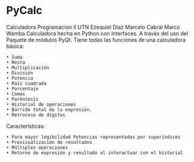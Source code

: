 # PyCalc
Calculadora Programacion II UTN
Ezequiel Diaz
Marcelo Cabral
Marco Wamba
Calculadora hecha en Python con Interfaces. A través del uso del Paquete de módulos PyQt.
Tiene todas las funciones de una calculadora básica:

    • Suma
    • Resta 
    • Multiplicación
    • División
    • Potencia
    • Raíz cuadrada
    • Porcentaje
    • Comas
    • Paréntesis
    • Historial de operaciones 
    • Barrido total de la expresión.
    • Retroceso de dígitos

Características:

    • Para mayor legibilidad Potencias representadas por superíndices
    • Previsualización de resultados
    • Múltiples operaciones
    • Retorno de expresión y resultado al interactuar con el historial
